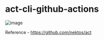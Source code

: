 # act-cli-github-actions

![image](https://github.com/AvijitBhattacharjee/act-cli-github-actions/assets/49098193/761952ec-8d03-462c-b95a-37397db2c46b)


Reference - https://github.com/nektos/act
